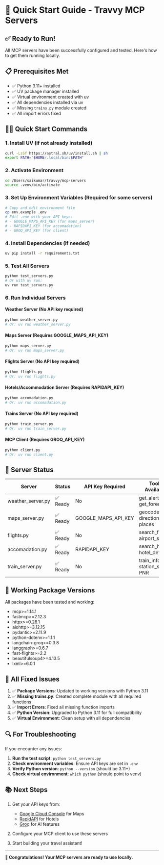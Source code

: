 # 🚀 Quick Start Guide - Travvy MCP Servers

## ✅ Ready to Run!

All MCP servers have been successfully configured and tested. Here's how to get them running locally.

## 📋 Prerequisites Met

- ✅ Python 3.11+ installed
- ✅ UV package manager installed
- ✅ Virtual environment created with uv
- ✅ All dependencies installed via uv
- ✅ Missing `trains.py` module created
- ✅ All import errors fixed

## 🏃‍♂️ Quick Start Commands

### 1. Install UV (if not already installed)
```bash
curl -LsSf https://astral.sh/uv/install.sh | sh
export PATH="$HOME/.local/bin:$PATH"
```

### 2. Activate Environment
```bash
cd /Users/saikumar/travvy/mcp-servers
source .venv/bin/activate
```

### 3. Set Up Environment Variables (Required for some servers)
```bash
# Copy and edit environment file
cp env.example .env
# Edit .env with your API keys:
# - GOOGLE_MAPS_API_KEY (for maps_server)
# - RAPIDAPI_KEY (for accomadation)
# - GROQ_API_KEY (for client)
```

### 4. Install Dependencies (if needed)
```bash
uv pip install -r requirements.txt
```

### 5. Test All Servers
```bash
python test_servers.py
# Or with uv run:
uv run test_servers.py
```

### 6. Run Individual Servers

#### Weather Server (No API key required)
```bash
python weather_server.py
# Or: uv run weather_server.py
```

#### Maps Server (Requires GOOGLE_MAPS_API_KEY)
```bash
python maps_server.py
# Or: uv run maps_server.py
```

#### Flights Server (No API key required)
```bash
python flights.py
# Or: uv run flights.py
```

#### Hotels/Accommodation Server (Requires RAPIDAPI_KEY)
```bash
python accomadation.py
# Or: uv run accomadation.py
```

#### Trains Server (No API key required)
```bash
python train_server.py
# Or: uv run train_server.py
```

#### MCP Client (Requires GROQ_API_KEY)
```bash
python client.py
# Or: uv run client.py
```

## 🎯 Server Status

| Server | Status | API Key Required | Tools Available |
|--------|--------|------------------|-----------------|
| weather_server.py | ✅ Ready | No | get_alerts, get_forecast |
| maps_server.py | ✅ Ready | GOOGLE_MAPS_API_KEY | geocode, directions, places |
| flights.py | ✅ Ready | No | search_flights, airport_search |
| accomadation.py | ✅ Ready | RAPIDAPI_KEY | search_hotels, hotel_details |
| train_server.py | ✅ Ready | No | train_info, station_status, PNR |

## 🔧 Working Package Versions

All packages have been tested and working:
- mcp>=1.14.1
- fastmcp>=2.12.3
- httpx>=0.28.1
- aiohttp>=3.12.15
- pydantic>=2.11.9
- python-dotenv>=1.1.1
- langchain-groq>=0.3.8
- langgraph>=0.6.7
- fast-flights>=2.2
- beautifulsoup4>=4.13.5
- lxml>=6.0.1

## 🎉 All Fixed Issues

1. ✅ **Package Versions**: Updated to working versions with Python 3.11
2. ✅ **Missing trains.py**: Created complete module with all required functions
3. ✅ **Import Errors**: Fixed all missing function imports
4. ✅ **Python Version**: Upgraded to Python 3.11 for full compatibility
5. ✅ **Virtual Environment**: Clean setup with all dependencies

## 🔍 For Troubleshooting

If you encounter any issues:

1. **Run the test script**: `python test_servers.py`
2. **Check environment variables**: Ensure API keys are set in `.env`
3. **Verify Python version**: `python --version` (should be 3.11+)
4. **Check virtual environment**: `which python` (should point to venv)

## 📚 Next Steps

1. Get your API keys from:
   - [Google Cloud Console](https://console.cloud.google.com/) for Maps
   - [RapidAPI](https://rapidapi.com/) for Hotels  
   - [Groq](https://groq.com/) for AI features

2. Configure your MCP client to use these servers

3. Start building your travel assistant!

---

**🎊 Congratulations! Your MCP servers are ready to use locally.**
